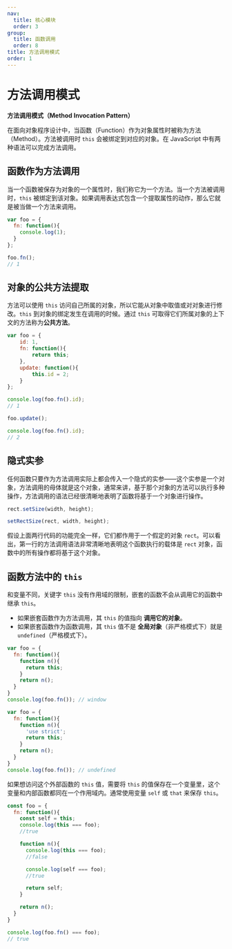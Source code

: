 ```yaml
---
nav:
  title: 核心模块
  order: 3
group:
  title: 函数调用
  order: 8
title: 方法调用模式
order: 1
---
```


# 方法调用模式

**方法调用模式（Method Invocation Pattern）**

在面向对象程序设计中，当函数（Function）作为对象属性时被称为方法（Method）。方法被调用时 `this` 会被绑定到对应的对象。在 JavaScript 中有两种语法可以完成方法调用。

## 函数作为方法调用

当一个函数被保存为对象的一个属性时，我们称它为一个方法。当一个方法被调用时，`this` 被绑定到该对象。如果调用表达式包含一个提取属性的动作，那么它就是被当做一个方法来调用。

```js
var foo = {
  fn: function(){
    console.log(1);
  }
};

foo.fn();
// 1
```

## 对象的公共方法提取

方法可以使用 `this` 访问自己所属的对象，所以它能从对象中取值或对对象进行修改。`this` 到对象的绑定发生在调用的时候。通过 `this` 可取得它们所属对象的上下文的方法称为**公共方法**。

```js
var foo = {
    id: 1,
    fn: function(){
        return this;
    },
    update: function(){
        this.id = 2;
    }
};

console.log(foo.fn().id);
// 1

foo.update();

console.log(foo.fn().id);
// 2
```

## 隐式实参

任何函数只要作为方法调用实际上都会传入一个隐式的实参——这个实参是一个对象，方法调用的母体就是这个对象，通常来讲，基于那个对象的方法可以执行多种操作，方法调用的语法已经很清晰地表明了函数将基于一个对象进行操作。

```js
rect.setSize(width, height);

setRectSize(rect, width, height);
```

假设上面两行代码的功能完全一样，它们都作用于一个假定的对象 `rect`。可以看出，第一行的方法调用语法非常清晰地表明这个函数执行的载体是 `rect` 对象，函数中的所有操作都将基于这个对象。

## 函数方法中的 `this`

和变量不同，关键字 `this` 没有作用域的限制，嵌套的函数不会从调用它的函数中继承 `this`。

- 如果嵌套函数作为方法调用，其 `this` 的值指向 **调用它的对象**。
- 如果嵌套函数作为函数调用，其 `this` 值不是 **全局对象**（非严格模式下）就是 `undefined`（严格模式下）。

```js
var foo = {
  fn: function(){
    function n(){
      return this;
    }
    return n();
  }
}
console.log(foo.fn()); // window
```

```js
var foo = {
  fn: function(){
    function n(){
      'use strict';
      return this;
    }
    return n();
  }
}
console.log(foo.fn()); // undefined
```

如果想访问这个外部函数的 `this` 值，需要将 `this` 的值保存在一个变量里，这个变量和内部函数都同在一个作用域内。通常使用变量 `self` 或 `that` 来保存 `this`。

```js
const foo = {
  fn: function(){
    const self = this;
    console.log(this === foo);
    //true

    function n(){
      console.log(this === foo);
      //false

      console.log(self === foo);
      //true

      return self;
    }

    return n();
  }
}

console.log(foo.fn() === foo);
// true
```

